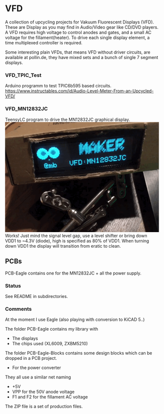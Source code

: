 # VFD

A collection of upcycling projects for Vakuum Fluorescent Displays (VFD). These are Display as you may find in Audio/Video gear like CD/DVD players. A VFD requires high voltage to control anodes and gates, and a small AC voltage for the fillament(heater). To drive each single display element, a time multiplexed controller is required.

Some interesting plain VFDs, that means VFD without driver circuits, are available at pollin.de, they have mixed sets and a bunch of single 7 segment displays.

### VFD_TPIC_Test
Arduino programm to test TPIC6b595 based circuits.
https://www.instructables.com/id/Audio-Level-Meter-From-an-Upcycled-VFD/

### VFD_MN12832JC
TeensyLC program to drive the MN12832JC graphical display.
![VFD in action](/images/mn12832jc.gif)
Works! Just mind the signal level gap, use a level shifter or bring down VDD1 to ~4.3V (diode), high is specified as 80% of VDD1. When turning down VDD1 the display will transition from eratic to clean.

## PCBs

PCB-Eagle contains one for the MN12832JC + all the power supply.

### Status

See README in subdirectories.

### Comments

At the moment I use Eagle (also playing with conversion to KiCAD 5..)

The folder PCB-Eagle contains my library with
- The displays
- The chips used (XL6009, ZXBM5210)

The folder PCB-Eagle-Blocks contains some design blocks which can be dropped in a PCB project.
- For the power converter

They all use a similar net naming
- +5V
- VPP for the 50V anode voltage
- F1 and F2 for the fillament AC voltage

The ZIP file is a set of production files.